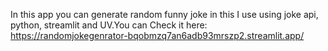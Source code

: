 In this app you can generate random funny joke in this I use using joke api, python, streamlit and UV.You can Check it here: https://randomjokegenrator-bqobmzq7an6adb93mrszp2.streamlit.app/
